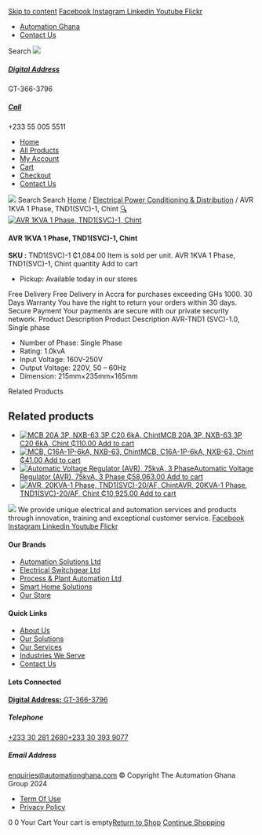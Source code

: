 [Skip to content](https://store.automationghana.com/product/avr-tnd1svc-1-chint/#content)
[ Facebook ](https://www.facebook.com/automationgh/) [ Instagram ](https://www.instagram.com/automationgh/) [ Linkedin ](https://www.linkedin.com/company/the-automation-ghana-limited/) [ Youtube ](https://www.youtube.com/channel/UCurrRDUSm5oIW39VXjn1u0w) [ Flickr ](https://www.flickr.com/photos/181794037@N07/)
  * [ Automation Ghana ](https://automationghana.com)
  * [ Contact Us ](https://store.automationghana.com/contact/)


Search
[ ![](https://store.automationghana.com/wp-content/uploads/2024/04/Website-TAGG-Logo-BLUE.png) ](https://store.automationghana.com/)
[ ](https://maps.app.goo.gl/m4xeaagWCNbLk4jM6)
#####  [ Digital Address ](https://maps.app.goo.gl/m4xeaagWCNbLk4jM6)
GT-366-3796 
[ ](tel:+233550055511)
#####  [ Call ](tel:+233550055511)
+233 55 005 5511 
  * [Home](https://store.automationghana.com/)
  * [All Products](https://store.automationghana.com/shop/)
  * [My Account](https://store.automationghana.com/my-account/)
  * [Cart](https://store.automationghana.com/cart/)
  * [Checkout](https://store.automationghana.com/checkout/)
  * [Contact Us](https://store.automationghana.com/contact/)


[![](https://store.automationghana.com/wp-content/uploads/2024/04/AutomationGhana_logo_white.png)](https://store.automationghana.com)
Search
Search
[Home](https://store.automationghana.com) / [Electrical Power Conditioning & Distribution](https://store.automationghana.com/product-category/electrical-power-distribution/) / AVR 1KVA 1 Phase, TND1(SVC)-1, Chint
[🔍](https://store.automationghana.com/product/avr-tnd1svc-1-chint/)
[![AVR 1KVA 1 Phase, TND1\(SVC\)-1, Chint](https://store.automationghana.com/wp-content/uploads/2019/12/AVR.jpg)](https://store.automationghana.com/wp-content/uploads/2019/12/AVR.jpg)
####  AVR 1KVA 1 Phase, TND1(SVC)-1, Chint 
**SKU :** TND1(SVC)-1 
₵1,084.00
Item is sold per unit.
AVR 1KVA 1 Phase, TND1(SVC)-1, Chint quantity
Add to cart
  * Pickup: Available today in our stores


Free Delivery 
Free Delivery in Accra for purchases exceeding GHs 1000. 
30 Days Warranty 
You have the right to return your orders within 30 days. 
Secure Payment 
Your payments are secure with our private security network. 
Product Description
Product Description
AVR-TND1 (SVC)-1.0, Single phase 
  * Number of Phase: Single Phase
  * Rating: 1.0kvA
  * Input Voltage: 160V-250V
  * Output Voltage: 220V, 50 – 60Hz
  * Dimension: 215mm×235mm×165mm


Related Products 
## Related products
  * [![MCB 20A 3P, NXB-63 3P C20 6kA, Chint](https://store.automationghana.com/wp-content/uploads/2019/11/BREAKER-5-300x300.jpg)MCB 20A 3P, NXB-63 3P C20 6kA, Chint ₵110.00 ](https://store.automationghana.com/product/mcb-nxb-63-3p-c20-6ka-chint/)
[Add to cart](https://store.automationghana.com/product/avr-tnd1svc-1-chint/?add-to-cart=1784)
  * [![MCB, C16A-1P-6kA, NXB-63, Chint](https://store.automationghana.com/wp-content/uploads/2020/04/NXB-63-C16-1P-300x300.jpg)MCB, C16A-1P-6kA, NXB-63, Chint ₵41.00 ](https://store.automationghana.com/product/mcb-nxb-63-1p-c16-6ka-chint/)
[Add to cart](https://store.automationghana.com/product/avr-tnd1svc-1-chint/?add-to-cart=1777)
  * [![Automatic Voltage Regulator \(AVR\), 75kvA, 3 Phase](https://store.automationghana.com/wp-content/uploads/2020/04/TNSZSBW-75-300x300.jpg)Automatic Voltage Regulator (AVR), 75kvA, 3 Phase ₵58,063.00 ](https://store.automationghana.com/product/avr-tnszsbw-75-chint/)
[Add to cart](https://store.automationghana.com/product/avr-tnd1svc-1-chint/?add-to-cart=1641)
  * [![AVR, 20KVA-1 Phase, TND1\(SVC\)-20/AF, Chint](https://store.automationghana.com/wp-content/uploads/2020/04/TND1SVC-20_AF-300x300.png)AVR, 20KVA-1 Phase, TND1(SVC)-20/AF, Chint ₵10,925.00 ](https://store.automationghana.com/product/avr-tnd1svc-20-af-chint/)
[Add to cart](https://store.automationghana.com/product/avr-tnd1svc-1-chint/?add-to-cart=1636)


![](https://store.automationghana.com/wp-content/uploads/2024/04/AutomationGhana_logo_white.png)
We provide unique electrical and automation services and products through innovation, training and exceptional customer service.
[ Facebook ](https://www.facebook.com/automationgh/) [ Instagram ](https://www.instagram.com/automationgh/) [ Linkedin ](https://www.linkedin.com/company/the-automation-ghana-limited/) [ Youtube ](https://www.youtube.com/channel/UCurrRDUSm5oIW39VXjn1u0w) [ Flickr ](https://www.flickr.com/photos/181794037@N07/)
#### Our Brands
  * [ Automation Solutions Ltd ](https://store.automationghana.com/product/avr-tnd1svc-1-chint/)
  * [ Electrical Switchgear Ltd ](https://store.automationghana.com/product/avr-tnd1svc-1-chint/)
  * [ Process & Plant Automation Ltd ](https://store.automationghana.com/product/avr-tnd1svc-1-chint/)
  * [ Smart Home Solutions ](https://store.automationghana.com/product/avr-tnd1svc-1-chint/)
  * [ Our Store ](https://store.automationghana.com/product/avr-tnd1svc-1-chint/)


#### Quick Links
  * [ About Us ](https://store.automationghana.com/product/avr-tnd1svc-1-chint/)
  * [ Our Solutions ](https://store.automationghana.com/product/avr-tnd1svc-1-chint/)
  * [ Our Services ](https://store.automationghana.com/product/avr-tnd1svc-1-chint/)
  * [ Industries We Serve ](https://store.automationghana.com/product/avr-tnd1svc-1-chint/)
  * [ Contact Us ](https://store.automationghana.com/product/avr-tnd1svc-1-chint/)


#### Lets Connected
[**Digital Address:** GT-366-3796](https://maps.app.goo.gl/m4xeaagWCNbLk4jM6)
#####  Telephone 
[ +233 30 281 2680](tel:+233302812680)[+233 30 393 9077](https://store.automationghana.com/product/avr-tnd1svc-1-chint/+233303939077)
#####  Email Address 
enquiries@automationghana.com 
© Copyright The Automation Ghana Group 2024
  * [ Term Of Use ](https://store.automationghana.com/product/avr-tnd1svc-1-chint/)
  * [ Privacy Policy ](https://store.automationghana.com/product/avr-tnd1svc-1-chint/)


0
0
Your Cart
Your cart is empty[Return to Shop](https://store.automationghana.com/shop/)
[Continue Shopping](https://store.automationghana.com/product/avr-tnd1svc-1-chint/)
